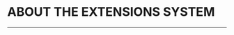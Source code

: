 ﻿# ABOUT THE EXTENSIONS SYSTEM
***

<Documentation to be added soon. Look at the Extension helpers to get an idea of how to communicate to the bot>